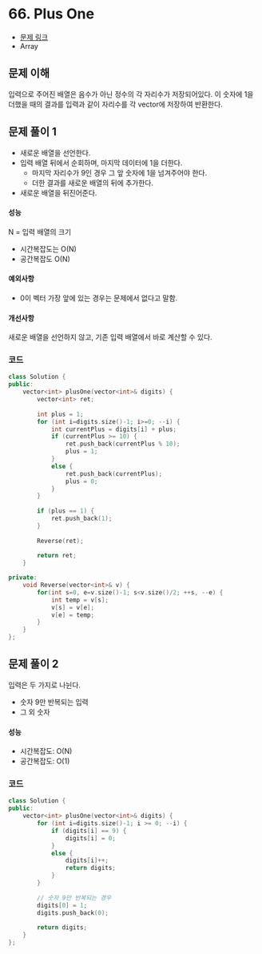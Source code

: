 # 66. Plus One
- [문제 링크](https://leetcode.com/problems/plus-one/)
- Array

## 문제 이해
입력으로 주어진 배열은 음수가 아닌 정수의 각 자리수가 저장되어있다. 이 숫자에 1을 더했을 때의 결과를 입력과 같이 자리수를 각 vector에 저장하여 반환한다.

## 문제 풀이 1
- 새로운 배열을 선언한다.
- 입력 배열 뒤에서 순회하며, 마지막 데이터에 1을 더한다.
    - 마지막 자리수가 9인 경우 그 앞 숫자에 1을 넘겨주어야 한다.
    - 더한 결과를 새로운 배열의 뒤에 추가한다.
- 새로운 배열을 뒤진어준다.

#### 성능
N = 입력 배열의 크기

- 시간복잡도는 O(N)
- 공간복잡도 O(N)

#### 예외사항
- 0이 벡터 가장 앞에 있는 경우는 문제에서 없다고 말함.

#### 개선사항
새로운 배열을 선언하지 않고, 기존 입력 배열에서 바로 계산할 수 있다.

### 코드

```cpp
class Solution {
public:
    vector<int> plusOne(vector<int>& digits) {
        vector<int> ret;
        
        int plus = 1;
        for (int i=digits.size()-1; i>=0; --i) {
            int currentPlus = digits[i] + plus;
            if (currentPlus >= 10) {
                ret.push_back(currentPlus % 10);
                plus = 1;
            }
            else {
                ret.push_back(currentPlus);
                plus = 0;
            }
        }
        
        if (plus == 1) {
            ret.push_back(1);
        }
        
        Reverse(ret);
        
        return ret;
    }

private:
    void Reverse(vector<int>& v) {
        for(int s=0, e=v.size()-1; s<v.size()/2; ++s, --e) {
            int temp = v[s];
            v[s] = v[e];
            v[e] = temp;
        }
    }
};
```


## 문제 풀이 2
입력은 두 가지로 나뉜다.
- 숫자 9만 반복되는 입력
- 그 외 숫자

#### 성능
- 시간복잡도: O(N)
- 공간복잡도: O(1)

### 코드

```cpp
class Solution {
public:
    vector<int> plusOne(vector<int>& digits) {
        for (int i=digits.size()-1; i >= 0; --i) {
            if (digits[i] == 9) {
                digits[i] = 0;
            }
            else {
                digits[i]++;
                return digits;
            }
        }
        
        // 숫자 9만 반복되는 경우
        digits[0] = 1;
        digits.push_back(0);
        
        return digits;
    }
};
```